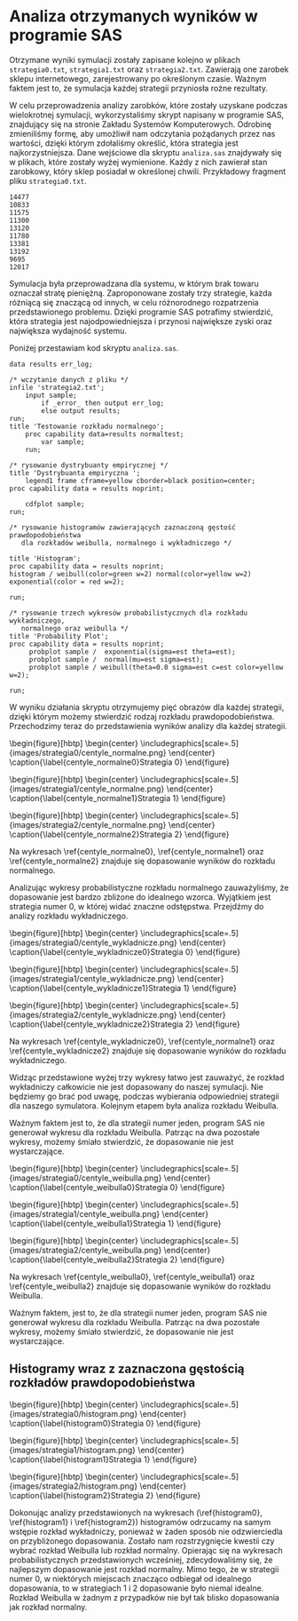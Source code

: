 # Analiza otrzymanych wyników w programie SAS

Otrzymane wyniki symulacji zostały zapisane kolejno w plikach `strategia0.txt`,
`strategia1.txt` oraz `strategia2.txt`. Zawierają one zarobek sklepu
internetowego, zarejestrowany po określonym czasie. Ważnym faktem jest to, że
symulacja każdej strategii przyniosła rożne rezultaty.

W celu przeprowadzenia analizy zarobków, które zostały uzyskane podczas
wielokrotnej symulacji, wykorzystaliśmy skrypt napisany w programie SAS,
znajdujący się na stronie Zakładu Systemów Komputerowych. Odrobinę zmieniliśmy
formę, aby umożliwił nam odczytania pożądanych przez nas wartości, dzięki
którym zdołaliśmy określić, która strategia jest najkorzystniejsza. Dane
wejściowe dla skryptu `analiza.sas` znajdywały się w plikach, które zostały
wyżej wymienione. Każdy z nich zawierał stan zarobkowy, który sklep posiadał w
określonej chwili. Przykładowy fragment pliku `strategia0.txt`.

    14477
    10833
    11575
    11300
    13120
    11780
    13381
    13192
    9695
    12017

Symulacja była przeprowadzana dla systemu, w którym brak towaru oznaczał stratę
pieniężną. Zaproponowane zostały trzy strategie, każda różniącą się znaczącą od
innych, w celu różnorodnego rozpatrzenia przedstawionego problemu. Dzięki
programie SAS potrafimy stwierdzić, która strategia jest najodpowiedniejsza i
przynosi największe zyski oraz największa wydajność systemu.

Poniżej przestawiam kod skryptu `analiza.sas`.

    data results err_log;

    /* wczytanie danych z pliku */
    infile 'strategia2.txt';
        input sample;
            if _error_ then output err_log;
            else output results;
    run;
    title 'Testowanie rozkładu normalnego';
        proc capability data=results normaltest;
            var sample;
        run;

    /* rysowanie dystrybuanty empirycznej */
    title 'Dystrybuanta empiryczna ';
        legend1 frame cframe=yellow cborder=black position=center;
    proc capability data = results noprint;

        cdfplot sample;
    run;

    /* rysowanie histogramów zawierających zaznaczoną gęstość prawdopodobieństwa
       dla rozkładów weibulla, normalnego i wykładniczego */

    title 'Histogram';
    proc capability data = results noprint;
    histogram / weibull(color=green w=2) normal(color=yellow w=2) exponential(color = red w=2);

    run;

    /* rysowanie trzech wykresów probabilistycznych dla rozkładu wykładniczego,
       normalnego oraz weibulla */
    title 'Probability Plot';
    proc capability data = results noprint;
         probplot sample /  exponential(sigma=est theta=est);
         probplot sample /  normal(mu=est sigma=est);
         probplot sample / weibull(theta=0.0 sigma=est c=est color=yellow
    w=2);

    run;

W wyniku działania skryptu otrzymujemy pięć obrazów dla każdej strategii,
dzięki którym możemy stwierdzić rodzaj rozkładu prawdopodobieństwa.
Przechodzimy teraz do przedstawienia wyników analizy dla każdej strategii.

\begin{figure}[hbtp]
  \begin{center}
    \includegraphics[scale=.5]{images/strategia0/centyle_normalne.png}
  \end{center}
  \caption{\label{centyle_normalne0}Strategia 0}
\end{figure}

\begin{figure}[hbtp]
  \begin{center}
    \includegraphics[scale=.5]{images/strategia1/centyle_normalne.png}
  \end{center}
  \caption{\label{centyle_normalne1}Strategia 1}
\end{figure}

\begin{figure}[hbtp]
  \begin{center}
    \includegraphics[scale=.5]{images/strategia2/centyle_normalne.png}
  \end{center}
  \caption{\label{centyle_normalne2}Strategia 2}
\end{figure}

Na wykresach \ref{centyle_normalne0}, \ref{centyle_normalne1} oraz
\ref{centyle_normalne2} znajduje się dopasowanie wyników do rozkładu normalnego.

Analizując wykresy probabilistyczne rozkładu normalnego zauważyliśmy, że
dopasowanie jest bardzo zbliżone do idealnego wzorca. Wyjątkiem jest strategia
numer 0, w której widać znaczne odstępstwa. Przejdźmy do analizy rozkładu
wykładniczego.

\begin{figure}[hbtp]
  \begin{center}
    \includegraphics[scale=.5]{images/strategia0/centyle_wykladnicze.png}
  \end{center}
  \caption{\label{centyle_wykladnicze0}Strategia 0}
\end{figure}

\begin{figure}[hbtp]
  \begin{center}
    \includegraphics[scale=.5]{images/strategia1/centyle_wykladnicze.png}
  \end{center}
  \caption{\label{centyle_wykladnicze1}Strategia 1}
\end{figure}

\begin{figure}[hbtp]
  \begin{center}
    \includegraphics[scale=.5]{images/strategia2/centyle_wykladnicze.png}
  \end{center}
  \caption{\label{centyle_wykladnicze2}Strategia 2}
\end{figure}

Na wykresach \ref{centyle_wykladnicze0}, \ref{centyle_normalne1} oraz
\ref{centyle_wykladnicze2} znajduje się dopasowanie wyników do rozkładu
wykładniczego.

Widząc przedstawione wyżej trzy wykresy łatwo jest zauważyć, że rozkład
wykładniczy całkowicie nie jest dopasowany do naszej symulacji. Nie będziemy go
brać pod uwagę, podczas wybierania odpowiedniej strategii dla naszego
symulatora. Kolejnym etapem była analiza rozkładu Weibulla.

Ważnym faktem jest to, że dla strategii numer jeden, program SAS nie generował
wykresu dla rozkładu Weibulla. Patrząc na dwa pozostałe wykresy, możemy śmiało
stwierdzić, że dopasowanie nie jest wystarczające.

\begin{figure}[hbtp]
  \begin{center}
    \includegraphics[scale=.5]{images/strategia0/centyle_weibulla.png}
  \end{center}
  \caption{\label{centyle_weibulla0}Strategia 0}
\end{figure}

\begin{figure}[hbtp]
  \begin{center}
    \includegraphics[scale=.5]{images/strategia1/centyle_weibulla.png}
  \end{center}
  \caption{\label{centyle_weibulla1}Strategia 1}
\end{figure}

\begin{figure}[hbtp]
  \begin{center}
    \includegraphics[scale=.5]{images/strategia2/centyle_weibulla.png}
  \end{center}
  \caption{\label{centyle_weibulla2}Strategia 2}
\end{figure}

Na wykresach \ref{centyle_weibulla0}, \ref{centyle_weibulla1} oraz
\ref{centyle_weibulla2} znajduje się dopasowanie wyników do rozkładu Weibulla.

Ważnym faktem, jest to, że dla strategii numer jeden, program SAS nie
generował wykresu dla rozkładu Weibulla. Patrząc na dwa pozostałe wykresy,
możemy śmiało stwierdzić, że dopasowanie nie jest wystarczające.

## Histogramy wraz z zaznaczona gęstością rozkładów prawdopodobieństwa

\begin{figure}[hbtp]
  \begin{center}
    \includegraphics[scale=.5]{images/strategia0/histogram.png}
  \end{center}
  \caption{\label{histogram0}Strategia 0}
\end{figure}

\begin{figure}[hbtp]
  \begin{center}
    \includegraphics[scale=.5]{images/strategia1/histogram.png}
  \end{center}
  \caption{\label{histogram1}Strategia 1}
\end{figure}

\begin{figure}[hbtp]
  \begin{center}
    \includegraphics[scale=.5]{images/strategia2/histogram.png}
  \end{center}
  \caption{\label{histogram2}Strategia 2}
\end{figure}

Dokonując analizy przedstawionych na wykresach (\ref{histogram0},
\ref{histogram1} i \ref{histogram2}) histogramów odrzucamy na samym wstępie
rozkład wykładniczy, ponieważ w żaden sposób nie odzwierciedla on
przybliżonego dopasowania. Zostało nam rozstrzygnięcie kwestii czy wybrać
rozkład Weibulla lub rozkład normalny. Opierając się na wykresach
probabilistycznych przedstawionych wcześniej, zdecydowaliśmy się, że
najlepszym dopasowanie jest rozkład normalny. Mimo tego, że w strategii numer
0, w niektórych miejscach znacząco odbiegał od idealnego dopasowania, to w
strategiach 1 i 2 dopasowanie było niemal idealne. Rozkład Weibulla w żadnym z
przypadków nie był tak blisko dopasowania jak rozkład normalny.

